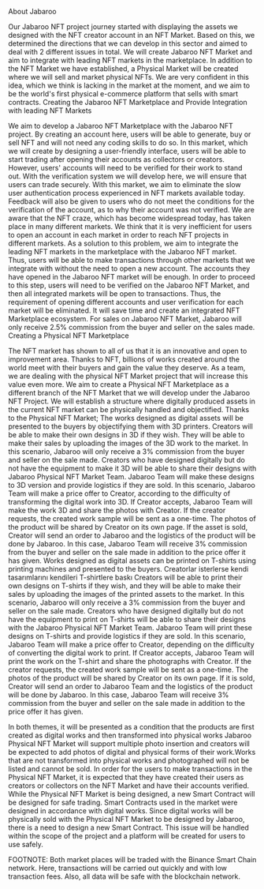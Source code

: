 About Jabaroo

Our Jabaroo NFT project journey started with displaying the assets we designed with the NFT creator account in an NFT Market. Based on this, we determined the directions that we can develop in this sector and aimed to deal with 2 different issues in total.
We will create Jabaroo NFT Market and aim to integrate with leading NFT markets in the marketplace.
In addition to the NFT Market we have established, a Physical Market will be created where we will sell and market physical NFTs. We are very confident in this idea, which we think is lacking in the market at the moment, and we aim to be the world's first physical e-commerce platform that sells with smart contracts.
Creating the Jabaroo NFT Marketplace and Provide Integration with leading NFT Markets

We aim to develop a Jabaroo NFT Marketplace with the Jabaroo NFT project. By creating an account here, users will be able to generate, buy or sell NFT and will not need any coding skills to do so.
In this market, which we will create by designing a user-friendly interface, users will be able to start trading after opening their accounts as collectors or creators. However, users' accounts will need to be verified for their work to stand out. With the verification system we will develop here, we will ensure that users can trade securely. With this market, we aim to eliminate the slow user authentication process experienced in NFT markets available today. Feedback will also be given to users who do not meet the conditions for the verification of the account, as to why their account was not verified.
We are aware that the NFT craze, which has become widespread today, has taken place in many different markets. We think that it is very inefficient for users to open an account in each market in order to reach NFT projects in different markets. As a solution to this problem, we aim to integrate the leading NFT markets in the marketplace with the Jabaroo NFT market. Thus, users will be able to make transactions through other markets that we integrate with without the need to open a new account. The accounts they have opened in the Jabaroo NFT market will be enough. In order to proceed to this step, users will need to be verified on the Jabaroo NFT Market, and then all integrated markets will be open to transactions. Thus, the requirement of opening different accounts and user verification for each market will be eliminated. It will save time and create an integrated NFT Marketplace ecosystem.
For sales on Jabaroo NFT Market, Jabaroo will only receive 2.5% commission from the buyer and seller on the sales made.
Creating a Physical NFT Marketplace

The NFT market has shown to all of us that it is an innovative and open to improvement area. Thanks to NFT, billions of works created around the world meet with their buyers and gain the value they deserve. As a team, we are dealing with the physical NFT Market project that will increase this value even more.
We aim to create a Physical NFT Marketplace as a different branch of the NFT Market that we will develop under the Jabaroo NFT Project. We will establish a structure where digitally produced assets in the current NFT market can be physically handled and objectified.
Thanks to the Physical NFT Market;
The works designed as digital assets will be presented to the buyers by objectifying them with 3D printers.
Creators will be able to make their own designs in 3D if they wish. They will be able to make their sales by uploading the images of the 3D work to the market. In this scenario, Jabaroo will only receive a 3% commission from the buyer and seller on the sale made.
Creators who have designed digitally but do not have the equipment to make it 3D will be able to share their designs with Jabaroo Physical NFT Market Team. Jabaroo Team will make these designs to 3D version and provide logistics if they are sold. In this scenario, Jabaroo Team will make a price offer to Creator, according to the difficulty of transforming the digital work into 3D. If Creator accepts, Jabaroo Team will make the work 3D and share the photos with Creator. If the creator requests, the created work sample will be sent as a one-time. The photos of the product will be shared by Creator on its own page. If the asset is sold, Creator will send an order to Jabaroo and the logistics of the product will be done by Jabaroo. In this case, Jabaroo Team will receive 3% commission from the buyer and seller on the sale made in addition to the price offer it has given.
Works designed as digital assets can be printed on T-shirts using printing machines and presented to the buyers.
Creatorlar isterlerse kendi tasarımlarını kendileri T-shirtlere baskı Creators will be able to print their own designs on T-shirts if they wish, and they will be able to make their sales by uploading the images of the printed assets to the market. In this scenario, Jabaroo will only receive a 3% commission from the buyer and seller on the sale made.
Creators who have designed digitally but do not have the equipment to print on T-shirts will be able to share their designs with the Jabaroo Physical NFT Market Team. Jabaroo Team will print these designs on T-shirts and provide logistics if they are sold. In this scenario, Jabaroo Team will make a price offer to Creator, depending on the difficulty of converting the digital work to print. If Creator accepts, Jabaroo Team will print the work on the T-shirt and share the photographs with Creator. If the creator requests, the created work sample will be sent as a one-time. The photos of the product will be shared by Creator on its own page. If it is sold, Creator will send an order to Jabaroo Team and the logistics of the product will be done by Jabaroo. In this case, Jabaroo Team will receive 3% commission from the buyer and seller on the sale made in addition to the price offer it has given.

In both themes, it will be presented as a condition that the products are first created as digital works and then transformed into physical works Jabaroo Physical NFT Market will support multiple photo insertion and creators will be expected to add photos of digital and physical forms of their work.Works that are not transformed into physical works and photographed will not be listed and cannot be sold.
In order for the users to make transactions in the Physical NFT Market, it is expected that they have created their users as creators or collectors on the NFT Market and have their accounts verified.
While the Physical NFT Market is being designed, a new Smart Contract will be designed for safe trading. Smart Contracts used in the market were designed in accordance with digital works. Since digital works will be physically sold with the Physical NFT Market to be designed by Jabaroo, there is a need to design a new Smart Contract. This issue will be handled within the scope of the project and a platform will be created for users to use safely.

FOOTNOTE: Both market places will be traded with the Binance Smart Chain network. Here, transactions will be carried out quickly and with low transaction fees. Also, all data will be safe with the blockchain network.


